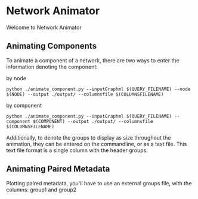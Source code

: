 # Network Animator  

Welcome to Network Animator

## Animating Components

To animate a component of a network, there are two ways to enter the information denoting the component:

by node

`python ./animate_component.py --inputGraphml $(QUERY_FILENAME) --node $(NODE) --output ./output/ --columnsfile $(COLUMNSFILENAME)`

by component

`python ./animate_component.py --inputGraphml $(QUERY_FILENAME) --component $(COMPONENT) --output ./output/ --columnsfile $(COLUMNSFILENAME)`


Additionally, to denote the groups to display as size throughout the animation, they can be entered on the commandline, or as a text file. This text file format is a single column with the header groups. 


## Animating Paired Metadata

Plotting paired metadata, you'll have to use an external groups file, with the columns: group1 and group2


